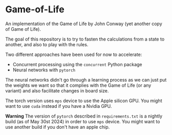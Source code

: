 # Game-of-Life
An implementation of the Game of Life by John Conway (yet another copy of Game of Life).

The goal of this repository is to try to fasten the calculations from a state to another, and also to play with the rules.

Two different approaches have been used for now to accelerate:
- Concurrent processing using the `concurrent` Python package
- Neural networks with `pytorch`

The neural networks didn't go through a learning process as we can just put the weights we want so that it complies with the Game of Life (or any variant) and also facilitate changes in board size.

The torch version uses `mps` device to use the Apple silicon GPU. You might want to use `cuda` instead if you have a Nvidia GPU. 

**Warning** 
The version of `pytorch` described in `requirements.txt` is a nightly build (as of May 30st 2024) in order to use `mps` device. You might want to use another build if you don't have an apple chip.
